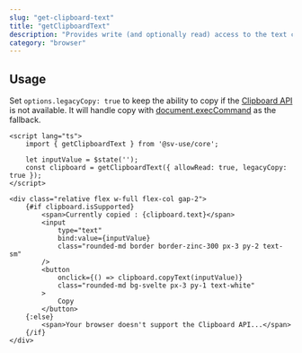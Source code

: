 ```yaml
---
slug: "get-clipboard-text"
title: "getClipboardText"
description: "Provides write (and optionally read) access to the text clipboard."
category: "browser"
---
```


## Usage

Set `options.legacyCopy: true` to keep the ability to copy if the [Clipboard API](https://developer.mozilla.org/en-US/docs/Web/API/Clipboard_API) is not available. It will handle copy with [document.execCommand](https://developer.mozilla.org/en-US/docs/Web/API/Document/execCommand) as the fallback.

```svelte
<script lang="ts">
	import { getClipboardText } from '@sv-use/core';

	let inputValue = $state('');
	const clipboard = getClipboardText({ allowRead: true, legacyCopy: true });
</script>

<div class="relative flex w-full flex-col gap-2">
	{#if clipboard.isSupported}
		<span>Currently copied : {clipboard.text}</span>
		<input
			type="text"
			bind:value={inputValue}
			class="rounded-md border border-zinc-300 px-3 py-2 text-sm"
		/>
		<button
			onclick={() => clipboard.copyText(inputValue)}
			class="rounded-md bg-svelte px-3 py-1 text-white"
		>
			Copy
		</button>
	{:else}
		<span>Your browser doesn't support the Clipboard API...</span>
	{/if}
</div>
```
